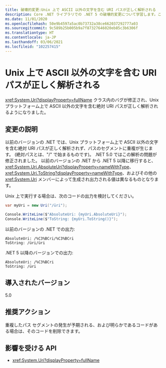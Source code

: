 ```yaml
---
title: 破壊的変更:Unix 上で ASCII 以外の文字を含む URI パスが正しく解析される
description: Core .NET ライブラリでの .NET 5 の破壊的変更について学習します。この変更後、Unix プラットフォームで非 ASCII 文字を含む絶対 URI パスによって正しく解析が行われるようになりました。
ms.date: 11/01/2020
ms.openlocfilehash: 50e9b4597a5ac0b73732a38ce662037292777a03
ms.sourcegitcommit: 9c589b25b005b9a7f87327646020eb85c3b6306f
ms.translationtype: HT
ms.contentlocale: ja-JP
ms.lasthandoff: 03/06/2021
ms.locfileid: "102257415"
---
```

# <a name="uri-paths-with-non-ascii-characters-parse-correctly-on-unix"></a>Unix 上で ASCII 以外の文字を含む URI パスが正しく解析される

<xref:System.Uri?displayProperty=fullName> クラス内のバグが修正され、Unix プラットフォーム上で ASCII 以外の文字を含む絶対 URI パスが正しく解析されるようになりました。

## <a name="change-description"></a>変更の説明

以前のバージョンの .NET では、Unix プラットフォーム上で ASCII 以外の文字を含む絶対 URI パスが正しく解析されず、パスのセグメントに重複が生じます。 (絶対パスとは、"/" で始まるものです)。 .NET 5.0 ではこの解析の問題が修正されました。 以前のバージョンの .NET から .NET 5 以降に移行すると、<xref:System.Uri.AbsoluteUri?displayProperty=nameWithType>、<xref:System.Uri.ToString?displayProperty=nameWithType>、およびその他の <xref:System.Uri> メンバーによって生成され出力される値は異なるものとなります。

Unix 上で実行する場合は、次のコードの出力を検討してください。

```csharp
var myUri = new Uri("/üri");

Console.WriteLine($"AbsoluteUri: {myUri.AbsoluteUri}");
Console.WriteLine($"ToString: {myUri.ToString()}");
```

以前のバージョンの .NET での出力:

```text
AbsoluteUri: /%C3%BCri/%C3%BCri
ToString: /üri/üri
```

.NET 5 以降のバージョンでの出力:

```text
AbsoluteUri: /%C3%BCri
ToString: /üri
```

## <a name="version-introduced"></a>導入されたバージョン

5.0

## <a name="recommended-action"></a>推奨アクション

重複したパス セグメントの発生が予期される、および明らかであるコードがある場合は、そのコードを削除できます。

## <a name="affected-apis"></a>影響を受ける API

- <xref:System.Uri?displayProperty=fullName>

<!--

### Category

Core .NET libraries

### Affected APIs

- `T:System.Uri`

-->
